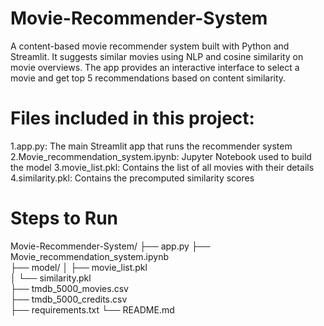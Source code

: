 # Movie-Recommender-System
A content-based movie recommender system built with Python and Streamlit. It suggests similar movies using NLP and cosine similarity on movie overviews. The app provides an interactive interface to select a movie and get top 5 recommendations based on content similarity.


# Files included in this project:

1.app.py: The main Streamlit app that runs the recommender system
2.Movie_recommendation_system.ipynb: Jupyter Notebook used to build the model
3.movie_list.pkl: Contains the list of all movies with their details
4.similarity.pkl: Contains the precomputed similarity scores


# Steps to Run
Movie-Recommender-System/
├── app.py
├── Movie_recommendation_system.ipynb   
├── model/
│   ├── movie_list.pkl                  
│   └── similarity.pkl                  
├── tmdb_5000_movies.csv                
├── tmdb_5000_credits.csv               
├── requirements.txt
└── README.md
